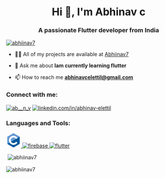 <h1 align="center">Hi 👋, I'm Abhinav c</h1>
<h3 align="center">A passionate Flutter developer from India</h3>

<p align="left"> <a href="https://github.com/ryo-ma/github-profile-trophy"><img src="https://github-profile-trophy.vercel.app/?username=abhiinav7" alt="abhiinav7" /></a> </p>

- 👨‍💻 All of my projects are available at [Abhiinav7](Abhiinav7)

- 💬 Ask me about **Iam currently learning flutter**

- 📫 How to reach me **abhinavcelettil@gmail.com**

<h3 align="left">Connect with me:</h3>
<p align="left">
<a href="https://twitter.com/ab__n_v" target="blank"><img align="center" src="https://raw.githubusercontent.com/rahuldkjain/github-profile-readme-generator/master/src/images/icons/Social/twitter.svg" alt="ab__n_v" height="30" width="40" /></a>
<a href="https://linkedin.com/in/linkedin.com/in/abhinav-elettil" target="blank"><img align="center" src="https://raw.githubusercontent.com/rahuldkjain/github-profile-readme-generator/master/src/images/icons/Social/linked-in-alt.svg" alt="linkedin.com/in/abhinav-elettil" height="30" width="40" /></a>
</p>

<h3 align="left">Languages and Tools:</h3>
<p align="left"> <a href="https://www.cprogramming.com/" target="_blank" rel="noreferrer"> <img src="https://raw.githubusercontent.com/devicons/devicon/master/icons/c/c-original.svg" alt="c" width="40" height="40"/> </a> <a href="https://firebase.google.com/" target="_blank" rel="noreferrer"> <img src="https://www.vectorlogo.zone/logos/firebase/firebase-icon.svg" alt="firebase" width="40" height="40"/> </a> <a href="https://flutter.dev" target="_blank" rel="noreferrer"> <img src="https://www.vectorlogo.zone/logos/flutterio/flutterio-icon.svg" alt="flutter" width="40" height="40"/> </a> </p>

<p>&nbsp;<img align="center" src="https://github-readme-stats.vercel.app/api?username=abhiinav7&show_icons=true&locale=en" alt="abhiinav7" /></p>

<p><img align="center" src="https://github-readme-streak-stats.herokuapp.com/?user=abhiinav7&" alt="abhiinav7" /></p>
